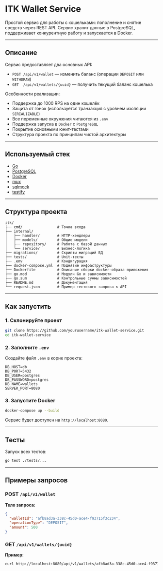 # ITK Wallet Service

Простой сервис для работы с кошельками: пополнение и снятие средств через REST API.
Сервис хранит данные в PostgreSQL, поддерживает конкурентную работу и запускается в Docker.

---

## Описание

Сервис предоставляет два основных API:

- `POST /api/v1/wallet` — изменить баланс (операции `DEPOSIT` или `WITHDRAW`)
- `GET  /api/v1/wallets/{uuid}` — получить текущий баланс кошелька

Особенности реализации:
- Поддержка до 1000 RPS на один кошелёк
- Защита от гонок (используется транзакция с уровнем изоляции `SERIALIZABLE`)
- Все переменные окружения читаются из `.env`
- Поддержка запуска в `Docker` с `PostgreSQL`
- Покрытие основными юнит-тестами
- Структура проекта по принципам чистой архитектуры

---

## Используемый стек

- [Go](https://golang.org/)
- [PostgreSQL](https://www.postgresql.org/)
- [Docker](https://www.docker.com/)
- [mux](https://github.com/gorilla/mux)
- [sqlmock](https://github.com/DATA-DOG/go-sqlmock)
- [testify](https://github.com/stretchr/testify)

---

## Структура проекта

```
itk/
├── cmd/                # Точка входа
├── internal/
│   ├── handler/        # HTTP-хендлеры
│   ├── models/         # Общие модели
│   ├── repository/     # Работа с базой данных
│   └── service/        # Бизнес-логика
├── migrations/         # Скрипты миграций БД
├── tests/              # Unit-тесты
├── .env                # Конфигурация
├── docker-compose.yml  # Поднятие инфраструктуры
├── Dockerfile          # Описание сборки docker-образа приложения
├── go.mod              # Модули Go и зависимости
├── go.sum              # Контрольные суммы зависимостей
├── README.md           # Документация
└── request.json        # Пример тестового запроса к API
```

---

## Как запустить

### 1. Склонируйте проект
```bash
git clone https://github.com/yourusername/itk-wallet-service.git
cd itk-wallet-service
```

### 2. Заполните `.env`
Создайте файл `.env` в корне проекта:

```
DB_HOST=db
DB_PORT=5432
DB_USER=postgres
DB_PASSWORD=postgres
DB_NAME=wallets
SERVER_PORT=8080
```

### 3. Запустите Docker
```bash
docker-compose up --build
```

Сервис будет доступен на `http://localhost:8080`.

---

## Тесты

Запуск всех тестов:
```bash
go test ./tests/...
```

---

## Примеры запросов

### POST `/api/v1/wallet`

**Тело запроса:**
```json
{
  "walletId": "afb8ad3a-338c-45d0-ace4-f93715f3c234",
  "operationType": "DEPOSIT",
  "amount": 500
}
```

### GET `/api/v1/wallets/{uuid}`

**Пример:**
```bash
curl http://localhost:8080/api/v1/wallets/afb8ad3a-338c-45d0-ace4-f93715f3c234
```
